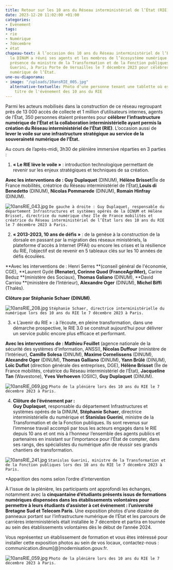 ```yaml
---
title: Retour sur les 10 ans du Réseau interministériel de l’État (RIE)
date: 2023-12-20 11:02:00 +01:00
categories:
- Événement
tags:
- rie
- Numérique
- 7décembre
- état
chapeau-text: À l’occasion des 10 ans du Réseau interministériel de l’État (RIE),
  la DINUM a réuni ses agents et les membres de l’écosystème numérique public, en
  présence du ministre de la Transformation et de la Fonction publiques Stanislas
  Guerini, à Paris Porte de Versailles le 7 décembre 2023 pour célébrer l’infrastructure
  numérique de l’État.
une-ou-diaporama:
- image: "/uploads/10ansRIE_005.jpg"
  alternative-textuelle: Photo d'une personne tenant une tablette où est affiché le
    titre de l'événement des 10 ans du RIE
---
```


Parmi les acteurs mobilisés dans la construction de ce réseau regroupant près de 13 000 accès de collecte et 1 million d’utilisateurs internes, agents de l’État, 350 personnes étaient présentes pour **célébrer l’infrastructure numérique de l’État et la collaboration interministérielle ayant permis la création du Réseau interministériel de l’État (RIE)**. L’occasion aussi de **lever le voile sur une infrastructure stratégique au service de la souveraineté numérique de l’État.**

Au cours de l’après-midi, 3h30 de plénière immersive réparties en 3 parties :

1. **« Le RIE lève le voile »** : introduction technologique permettant de revenir sur les enjeux stratégiques et techniques de sa création. 

**Avec les interventions de : Guy Duplaquet** (DINUM), **Hélène Brisset**(Île de France mobilités,  créatrice du Réseau interministériel de l’État),**Louis di Benedetto** (DINUM), **Nicolas Pommarede** (DINUM), **Romain Hinfray** (DINUM).

![10ansRIE_043.jpg](/uploads/10ansRIE_043.jpg)
`De gauche à droite : Guy Duplaquet, responsable du département Infrastructures et systèmes opérés de la DINUM et Hélène Brisset, directrice du numérique chez Île de France mobilités et créatrice du Réseau interministériel de l’État lors des 10 ans du RIE le 7 décembre 2023 à Paris. `

2. **« 2013-2023, 10 ans de défis »** : de la genèse à la construction de la dorsale en passant par la migration des réseaux ministériels, la plateforme d'accès à Internet (PFAI) ou encore les crises et la résilience du RIE, l’objectif est de revenir en 5 tableaux clés sur les 10 années de défis écoulées.

**Avec les interventions de : Henri Serres **(conseil général de l'économie, CGE), **Laurent Gydé **(Renater), **Corinne Quod** (FranceAgriMer),** Carine Beduz **(ministère des Sociaux), **Thomas Galiano** (DINUM), **David Carriou **(ministère de l’Intérieur), **Alexandre Oger** (DINUM), **Michel Biffi** (Thalès).

**Clôture par Stéphanie Schaer (DINUM)**.

![10ansRIE_208.jpg](/uploads/10ansRIE_208.jpg)
`Stéphanie Schaer, directrice interministérielle du numérique lors des 10 ans du RIE le 7 décembre 2023 à Paris.`

3. « L’avenir du RIE » : à l’écoute, en pleine transformation, dans une démarche prospective, le RIE 3.0 se construit aujourd’hui  pour délivrer un service public encore plus efficace et performant. 

**Avec les interventions de : Mathieu Feuillet** (agence nationale de la sécurité des systèmes d'information, ANSSI), **Nicolas Duffour** (ministère de l’Intérieur), **Camille Solesa** (DINUM), **Maxime Cornelissens** (DINUM), **Alexandre Oger** (DINUM), **Thomas Galliano** (DINUM), **Yann Brûlé** (DINUM), **Loïc Duflot** (direction générale des entreprises, DGE), **Hélène Brisset** (Île de France mobilités,  créatrice du Réseau interministériel de l’État), **Jacqueline Tan** (Wavestone), **Yves Verhoeven** (OSIIC), **Guy Duplaquet** (DINUM).

![10ansRIE_069.jpg](/uploads/10ansRIE_069.jpg)
`Photo de la plénière lors des 10 ans du RIE le 7 décembre 2023 à Paris.`
 
4. **Clôture de l’événement par :  
Guy Duplaquet**, responsable du département Infrastructures et systèmes opérés de la DINUM, **Stéphanie Schaer**, directrice interministérielle du numérique et **Stanislas Guerini**, ministre de la Transformation et de la Fonction publiques. Ils  sont revenus sur l’immense travail accompli par tous les acteurs engagés dans le RIE depuis 10 ans et ont mis à l’honneur l’ensemble des agents publics et partenaires en insistant sur l’importance pour l’État de compter, dans ses rangs, des spécialistes du numérique afin de réussir ses grands chantiers de transformation. 

![10ansRIE_241.jpg](/uploads/10ansRIE_241.jpg)
`Stanislas Guerini, ministre de la Transformation et de la Fonction publiques lors des 10 ans du RIE le 7 décembre 2023 à Paris.`

*Apparition des noms selon l’ordre d’intervention

À l’issue de la plénière, les participants ont approfondi les échanges, notamment avec la **cinquantaine d’étudiants présents issus de formations numériques dispensées dans les établissements volontaires pour permettre à leurs étudiants d’assister à cet événement : l’université Bretagne Sud et Telecom Paris**. Une exposition photos d’une dizaine de panneaux portant sur l’infrastructure numérique de l’État et les parcours de carrières interministériels était installée le 7 décembre et partira en tournée au sein des établissements volontaires dès le début de l’année 2024.
 
Vous représentez un établissement de formation et vous êtes intéressé pour installer cette exposition photos au sein de vos locaux, contactez-nous : communication.dinum[@]modernisation.gouv.fr. 

![10ansRIE_059.jpg](/uploads/10ansRIE_059.jpg)
`Photo de la plénière lors des 10 ans du RIE le 7 décembre 2023 à Paris.`
